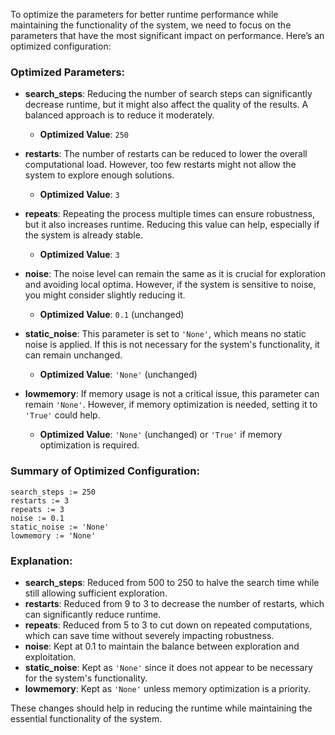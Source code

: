 To optimize the parameters for better runtime performance while maintaining the functionality of the system, we need to focus on the parameters that have the most significant impact on performance. Here’s an optimized configuration:

### Optimized Parameters:
- **search_steps**: Reducing the number of search steps can significantly decrease runtime, but it might also affect the quality of the results. A balanced approach is to reduce it moderately.
  - **Optimized Value**: `250`
  
- **restarts**: The number of restarts can be reduced to lower the overall computational load. However, too few restarts might not allow the system to explore enough solutions.
  - **Optimized Value**: `3`
  
- **repeats**: Repeating the process multiple times can ensure robustness, but it also increases runtime. Reducing this value can help, especially if the system is already stable.
  - **Optimized Value**: `3`
  
- **noise**: The noise level can remain the same as it is crucial for exploration and avoiding local optima. However, if the system is sensitive to noise, you might consider slightly reducing it.
  - **Optimized Value**: `0.1` (unchanged)
  
- **static_noise**: This parameter is set to `'None'`, which means no static noise is applied. If this is not necessary for the system's functionality, it can remain unchanged.
  - **Optimized Value**: `'None'` (unchanged)
  
- **lowmemory**: If memory usage is not a critical issue, this parameter can remain `'None'`. However, if memory optimization is needed, setting it to `'True'` could help.
  - **Optimized Value**: `'None'` (unchanged) or `'True'` if memory optimization is required.

### Summary of Optimized Configuration:
```plaintext
search_steps := 250
restarts := 3
repeats := 3
noise := 0.1
static_noise := 'None'
lowmemory := 'None'
```

### Explanation:
- **search_steps**: Reduced from 500 to 250 to halve the search time while still allowing sufficient exploration.
- **restarts**: Reduced from 9 to 3 to decrease the number of restarts, which can significantly reduce runtime.
- **repeats**: Reduced from 5 to 3 to cut down on repeated computations, which can save time without severely impacting robustness.
- **noise**: Kept at 0.1 to maintain the balance between exploration and exploitation.
- **static_noise**: Kept as `'None'` since it does not appear to be necessary for the system's functionality.
- **lowmemory**: Kept as `'None'` unless memory optimization is a priority.

These changes should help in reducing the runtime while maintaining the essential functionality of the system.